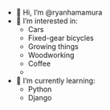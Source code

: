 - 👋 Hi, I’m @ryanhamamura
- 👀 I’m interested in:
  - Cars
  - Fixed-gear bicycles
  - Growing things
  - Woodworking
  - Coffee
  -  
- 🌱 I’m currently learning:
  -  Python
  -  Django

<!---
ryanhamamura/ryanhamamura is a ✨ special ✨ repository because its `README.md` (this file) appears on your GitHub profile.
You can click the Preview link to take a look at your changes.
--->
